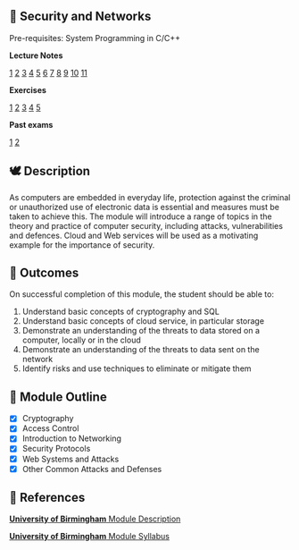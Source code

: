## 🔐 Security and Networks

Pre-requisites: System Programming in C/C++

**Lecture Notes**

[1](./01-Introduction)	[2](./02-SymmetricKeyCryptography)	[3](./03-PublicKeyCryptography)	[4](./04-HashFunctionAndAccessControl)	[5](./05-NetworkingAndSecurityProtocols)	[6](./06-TLSAndTor)	[7](./07-AutomatedProtocolVerification)	[8](./08-WebAttack)	[9](./09-ReverseEngineering)	[10](./10-MemoryBasedAttacks)	[11](./11-DatabasePrivacy)

**Exercises**

[1](./exercises/Ex1.pdf)	[2](./exercises/Ex2.pdf)	[3](./exercises/Ex3.pdf)	[4](./exercises/Ex4.pdf)	[5](./exercises/Ex5.pdf)

**Past exams**

[1](./pastExams/PastExamQuestions1.pdf)	[2](./pastExams/PastExamQuestions2.pdf)

## 🕊 Description

As computers are embedded in everyday life, protection against the criminal or unauthorized use of electronic data is essential and measures must be taken to achieve this. The module will introduce a range of topics in the theory and practice of computer security, including attacks, vulnerabilities and defences. Cloud and Web services will be used as a motivating example for the importance of security.

## 🎯 Outcomes

On successful completion of this module, the student should be able to:

1. Understand basic concepts of cryptography and SQL
2. Understand basic concepts of cloud service, in particular storage
3. Demonstrate an understanding of the threats to data stored on a computer, locally or in the cloud
4. Demonstrate an understanding of the threats to data sent on the network
5. Identify risks and use techniques to eliminate or mitigate them

## 📌 Module Outline

- [x] Cryptography
- [x] Access Control
- [x] Introduction to Networking
- [x] Security Protocols
- [x] Web Systems and Attacks
- [x] Other Common Attacks and Defenses

## 📙 References

[**University of Birmingham** Module Description](https://www.cs.bham.ac.uk/internal/modules/2019/06-30195/mds)

[**University of Birmingham** Module Syllabus](https://www.cs.bham.ac.uk/internal/modules/2019/06-30195/)

